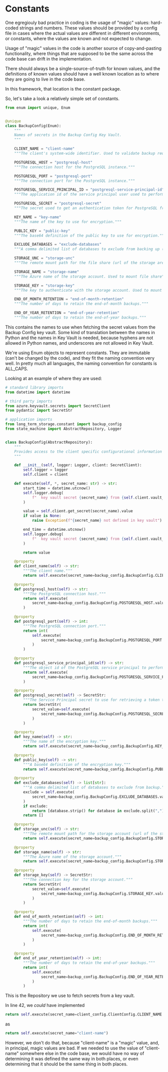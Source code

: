 # Constants

One egregiouly bad practice in coding is the usage of "magic" values:  hard-coded strings and numbers.  These values should be provided by a config file in cases where the actual values are different in different environments, or constants, where the values are known and not expected to change.

Usage of "magic" values in the code is another source of copy-and-pasting functionality, where things that are supposed to be the same across the code base can drift in the implementation.

There should always be a single-source-of-truth for known values, and the definitions of known values should have a well known location as to where they are going to live in the code base.

In this framework, that location is the constant package.

So, let's take a look a relatively simple set of constants.

```python linenums="1"
from enum import unique, Enum


@unique
class BackupConfig(Enum):
    """
    Names of secrets in the Backup Config Key Vault.
    """

    CLIENT_NAME = "client-name"
    """The client's system-wide identifier. Used to validate backup requests."""

    POSTGRESQL_HOST = "postgresql-host"
    """The connection host for the PostgreSQL instance."""

    POSTGRESQL_PORT = "postgresql-port"
    """The connection port for the PostgreSQL instance."""

    POSTGRESQL_SERVICE_PRINCIPAL_ID = "postgresql-service-principal-id"
    """The application id of the service principal user used to perform the backups."""

    POSTGRESQL_SECRET = "postgresql-secret"
    """The secret used to get an authentication token for PostgreSQL from Entra Id."""

    KEY_NAME = "key-name"
    """The name of the key to use for encryption."""

    PUBLIC_KEY = "public-key"
    """The base64 definition of the public key to use for encryption."""

    EXCLUDE_DATABASES = "exclude-databases"
    """A comma delimited list of databases to exclude from backing up (*None* means nothing to exclude)."""

    STORAGE_UNC = "storage-unc"
    """The remote mount path for the file share (url of the storage area excluding "https:"--keep the "//"). Used to mount file share."""

    STORAGE_NAME = "storage-name"
    """The Azure name of the storage account. Used to mount file share"""

    STORAGE_KEY = "storage-key"
    """The key to authenticate with the storage account. Used to mount file share."""

    END_OF_MONTH_RETENTION = "end-of-month-retention"
    """The number of days to retain the end-of-month backups."""

    END_OF_YEAR_RETENTION = "end-of-year-retention"
    """The number of days to retain the end-of-year backups."""
```

This contains the names to use when fetching the secret values from the Backup Config key vault.  Some kind of translation between the names in Python and the names in Key Vault is needed, because hyphens are not allowed in Python names, and underscores are not allowed in Key Vault.

We're using Enum objects to represent constants.  They are immutable (can't be changed by the code), and they fit the naming convention very well.  In pretty much all languages, the naming convention for constants is ALL_CAPS.

Looking at an example of where they are used:

```python linenums="1"
# standard library imports
from datetime import datetime

# third party imports
from azure.keyvault.secrets import SecretClient
from pydantic import SecretStr

# application imports
from long_term_storage.constant import backup_config
from state_machine import AbstractRepository, Logger


class BackupConfig(AbstractRepository):
    """
    Provides access to the client specific configurational information stored in Azure Key Vault.
    """

    def __init__(self, logger: Logger, client: SecretClient):
        self.logger = logger
        self.client = client

    def execute(self, *, secret_name: str) -> str:
        start_time = datetime.utcnow()
        self.logger.debug(
            f"  key vault secret {secret_name} from {self.client.vault_url} - Started"
        )

        value = self.client.get_secret(secret_name).value
        if value is None:
            raise Exception(f"{secret_name} not defined in key vault")

        end_time = datetime.utcnow()
        self.logger.debug(
            f"  key vault secret {secret_name} from {self.client.vault_url} - Completed - Runtime: {end_time - start_time}"
        )

        return value

    @property
    def client_name(self) -> str:
        """The client name."""
        return self.execute(secret_name=backup_config.BackupConfig.CLIENT_NAME.value)

    @property
    def postgresql_host(self) -> str:
        """The PostgreSQL connection host."""
        return self.execute(
            secret_name=backup_config.BackupConfig.POSTGRESQL_HOST.value
        )

    @property
    def postgresql_port(self) -> int:
        """The PostgreSQL connection port."""
        return int(
            self.execute(
                secret_name=backup_config.BackupConfig.POSTGRESQL_PORT.value,
            )
        )

    @property
    def postgresql_service_principal_id(self) -> str:
        """The object id of the PostgreSQL service principal to perform the backups."""
        return self.execute(
            secret_name=backup_config.BackupConfig.POSTGRESQL_SERVICE_PRINCIPAL_ID.value
        )

    @property
    def postgresql_secret(self) -> SecretStr:
        """The Service Principal secret to use for retrieving a token to connect to the PostgreSQL instance."""
        return SecretStr(
            secret_value=self.execute(
                secret_name=backup_config.BackupConfig.POSTGRESQL_SECRET.value,
            )
        )

    @property
    def key_name(self) -> str:
        """The name of the encryption key."""
        return self.execute(secret_name=backup_config.BackupConfig.KEY_NAME.value)

    @property
    def public_key(self) -> str:
        """A base64 definition of the encryption key."""
        return self.execute(secret_name=backup_config.BackupConfig.PUBLIC_KEY.value)

    @property
    def exclude_databases(self) -> list[str]:
        """A comma delimited list of databases to exclude from backup."""
        exclude = self.execute(
            secret_name=backup_config.BackupConfig.EXCLUDE_DATABASES.value,
        )
        if exclude:
            return [database.strip() for database in exclude.split(",")]
        return []

    @property
    def storage_unc(self) -> str:
        """The remote mount path for the storage account (url of the storage account excluding "https:"--keep the "//")."""
        return self.execute(secret_name=backup_config.BackupConfig.STORAGE_UNC.value)

    @property
    def storage_name(self) -> str:
        """The Azure name of the storage account."""
        return self.execute(secret_name=backup_config.BackupConfig.STORAGE_NAME.value)

    @property
    def storage_key(self) -> SecretStr:
        """The connection key for the storage account."""
        return SecretStr(
            secret_value=self.execute(
                secret_name=backup_config.BackupConfig.STORAGE_KEY.value
            )
        )

    @property
    def end_of_month_retention(self) -> int:
        """The number of days to retain the end-of-month backups."""
        return int(
            self.execute(
                secret_name=backup_config.BackupConfig.END_OF_MONTH_RETENTION.value,
            )
        )

    @property
    def end_of_year_retention(self) -> int:
        """The number of days to retain the end-of-year backups."""
        return int(
            self.execute(
                secret_name=backup_config.BackupConfig.END_OF_YEAR_RETENTION.value,
            )
        )
```

This is the Repository we use to fetch secrets from a key vault.

In line 42, we _could_ have implemented

```python
return self.execute(secret_name=client_config.ClientConfig.CLIENT_NAME.value)
```

as

```python
return self.execute(secret_name="client-name")
```

However, we don't do that, because "client-name" is a "magic" value, and, in principal, magic values are bad.  If we needed to use the value of "client-name" somewhere else in the code base, we would have no way of determining it was defined the same way in both places, or even determining that it should be the same thing in both places.
